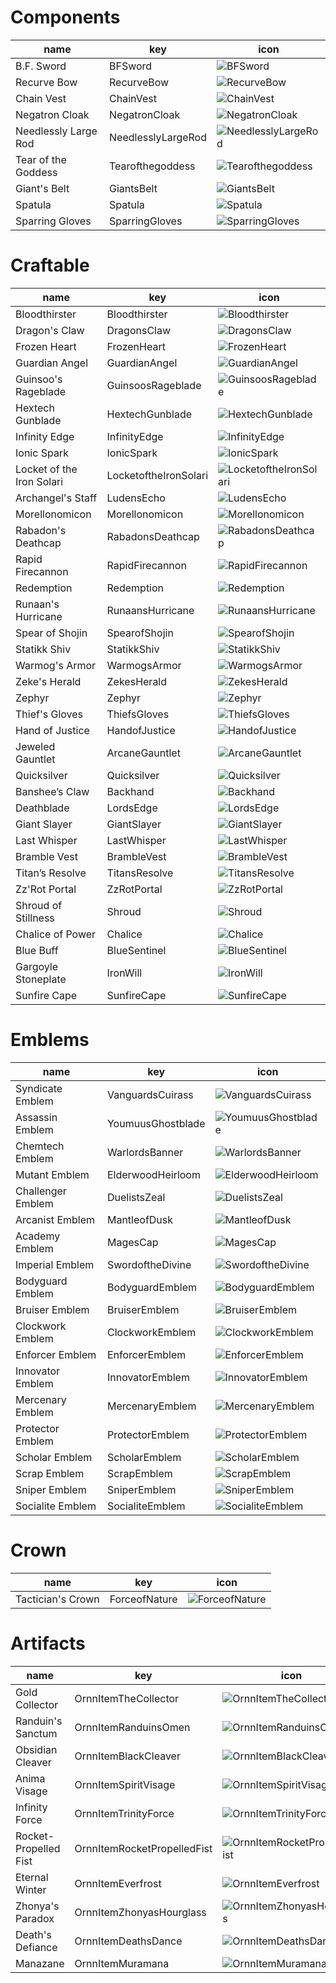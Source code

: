 # Components
| name                 | key                | icon                                                                              |
| -                    | -                  | -                                                                                 |
| B.F. Sword           | BFSword            | ![BFSword](../../tftitems/icon/set6/Components/BFSword.png)                       |
| Recurve Bow          | RecurveBow         | ![RecurveBow](../../tftitems/icon/set6/Components/RecurveBow.png)                 |
| Chain Vest           | ChainVest          | ![ChainVest](../../tftitems/icon/set6/Components/ChainVest.png)                   |
| Negatron Cloak       | NegatronCloak      | ![NegatronCloak](../../tftitems/icon/set6/Components/NegatronCloak.png)           |
| Needlessly Large Rod | NeedlesslyLargeRod | ![NeedlesslyLargeRod](../../tftitems/icon/set6/Components/NeedlesslyLargeRod.png) |
| Tear of the Goddess  | Tearofthegoddess   | ![Tearofthegoddess](../../tftitems/icon/set6/Components/Tearofthegoddess.png)     |
| Giant's Belt         | GiantsBelt         | ![GiantsBelt](../../tftitems/icon/set6/Components/GiantsBelt.png)                 |
| Spatula              | Spatula            | ![Spatula](../../tftitems/icon/set6/Components/Spatula.png)                       |
| Sparring Gloves      | SparringGloves     | ![SparringGloves](../../tftitems/icon/set6/Components/SparringGloves.png)         |
# Craftable
| name                      | key                   | icon                                                                                   |
| -                         | -                     | -                                                                                      |
| Bloodthirster             | Bloodthirster         | ![Bloodthirster](../../tftitems/icon/set6/Craftable/Bloodthirster.png)                 |
| Dragon's Claw             | DragonsClaw           | ![DragonsClaw](../../tftitems/icon/set6/Craftable/DragonsClaw.png)                     |
| Frozen Heart              | FrozenHeart           | ![FrozenHeart](../../tftitems/icon/set6/Craftable/FrozenHeart.png)                     |
| Guardian Angel            | GuardianAngel         | ![GuardianAngel](../../tftitems/icon/set6/Craftable/GuardianAngel.png)                 |
| Guinsoo's Rageblade       | GuinsoosRageblade     | ![GuinsoosRageblade](../../tftitems/icon/set6/Craftable/GuinsoosRageblade.png)         |
| Hextech Gunblade          | HextechGunblade       | ![HextechGunblade](../../tftitems/icon/set6/Craftable/HextechGunblade.png)             |
| Infinity Edge             | InfinityEdge          | ![InfinityEdge](../../tftitems/icon/set6/Craftable/InfinityEdge.png)                   |
| Ionic Spark               | IonicSpark            | ![IonicSpark](../../tftitems/icon/set6/Craftable/IonicSpark.png)                       |
| Locket of the Iron Solari | LocketoftheIronSolari | ![LocketoftheIronSolari](../../tftitems/icon/set6/Craftable/LocketoftheIronSolari.png) |
| Archangel's Staff         | LudensEcho            | ![LudensEcho](../../tftitems/icon/set6/Craftable/LudensEcho.png)                       |
| Morellonomicon            | Morellonomicon        | ![Morellonomicon](../../tftitems/icon/set6/Craftable/Morellonomicon.png)               |
| Rabadon's Deathcap        | RabadonsDeathcap      | ![RabadonsDeathcap](../../tftitems/icon/set6/Craftable/RabadonsDeathcap.png)           |
| Rapid Firecannon          | RapidFirecannon       | ![RapidFirecannon](../../tftitems/icon/set6/Craftable/RapidFirecannon.png)             |
| Redemption                | Redemption            | ![Redemption](../../tftitems/icon/set6/Craftable/Redemption.png)                       |
| Runaan's Hurricane        | RunaansHurricane      | ![RunaansHurricane](../../tftitems/icon/set6/Craftable/RunaansHurricane.png)           |
| Spear of Shojin           | SpearofShojin         | ![SpearofShojin](../../tftitems/icon/set6/Craftable/SpearofShojin.png)                 |
| Statikk Shiv              | StatikkShiv           | ![StatikkShiv](../../tftitems/icon/set6/Craftable/StatikkShiv.png)                     |
| Warmog's Armor            | WarmogsArmor          | ![WarmogsArmor](../../tftitems/icon/set6/Craftable/WarmogsArmor.png)                   |
| Zeke's Herald             | ZekesHerald           | ![ZekesHerald](../../tftitems/icon/set6/Craftable/ZekesHerald.png)                     |
| Zephyr                    | Zephyr                | ![Zephyr](../../tftitems/icon/set6/Craftable/Zephyr.png)                               |
| Thief's Gloves            | ThiefsGloves          | ![ThiefsGloves](../../tftitems/icon/set6/Craftable/ThiefsGloves.png)                   |
| Hand of Justice           | HandofJustice         | ![HandofJustice](../../tftitems/icon/set6/Craftable/HandofJustice.png)                 |
| Jeweled Gauntlet          | ArcaneGauntlet        | ![ArcaneGauntlet](../../tftitems/icon/set6/Craftable/ArcaneGauntlet.png)               |
| Quicksilver               | Quicksilver           | ![Quicksilver](../../tftitems/icon/set6/Craftable/Quicksilver.png)                     |
| Banshee’s Claw            | Backhand              | ![Backhand](../../tftitems/icon/set6/Craftable/Backhand.png)                           |
| Deathblade                | LordsEdge             | ![LordsEdge](../../tftitems/icon/set6/Craftable/LordsEdge.png)                         |
| Giant Slayer              | GiantSlayer           | ![GiantSlayer](../../tftitems/icon/set6/Craftable/GiantSlayer.png)                     |
| Last Whisper              | LastWhisper           | ![LastWhisper](../../tftitems/icon/set6/Craftable/LastWhisper.png)                     |
| Bramble Vest              | BrambleVest           | ![BrambleVest](../../tftitems/icon/set6/Craftable/BrambleVest.png)                     |
| Titan’s Resolve           | TitansResolve         | ![TitansResolve](../../tftitems/icon/set6/Craftable/TitansResolve.png)                 |
| Zz'Rot Portal             | ZzRotPortal           | ![ZzRotPortal](../../tftitems/icon/set6/Craftable/ZzRotPortal.png)                     |
| Shroud of Stillness       | Shroud                | ![Shroud](../../tftitems/icon/set6/Craftable/Shroud.png)                               |
| Chalice of Power          | Chalice               | ![Chalice](../../tftitems/icon/set6/Craftable/Chalice.png)                             |
| Blue Buff                 | BlueSentinel          | ![BlueSentinel](../../tftitems/icon/set6/Craftable/BlueSentinel.png)                   |
| Gargoyle Stoneplate       | IronWill              | ![IronWill](../../tftitems/icon/set6/Craftable/IronWill.png)                           |
| Sunfire Cape              | SunfireCape           | ![SunfireCape](../../tftitems/icon/set6/Craftable/SunfireCape.png)                     |
# Emblems
| name              | key               | icon                                                                         |
| -                 | -                 | -                                                                            |
| Syndicate Emblem  | VanguardsCuirass  | ![VanguardsCuirass](../../tftitems/icon/set6/Emblems/VanguardsCuirass.png)   |
| Assassin Emblem   | YoumuusGhostblade | ![YoumuusGhostblade](../../tftitems/icon/set6/Emblems/YoumuusGhostblade.png) |
| Chemtech Emblem   | WarlordsBanner    | ![WarlordsBanner](../../tftitems/icon/set6/Emblems/WarlordsBanner.png)       |
| Mutant Emblem     | ElderwoodHeirloom | ![ElderwoodHeirloom](../../tftitems/icon/set6/Emblems/ElderwoodHeirloom.png) |
| Challenger Emblem | DuelistsZeal      | ![DuelistsZeal](../../tftitems/icon/set6/Emblems/DuelistsZeal.png)           |
| Arcanist Emblem   | MantleofDusk      | ![MantleofDusk](../../tftitems/icon/set6/Emblems/MantleofDusk.png)           |
| Academy Emblem    | MagesCap          | ![MagesCap](../../tftitems/icon/set6/Emblems/MagesCap.png)                   |
| Imperial Emblem   | SwordoftheDivine  | ![SwordoftheDivine](../../tftitems/icon/set6/Emblems/SwordoftheDivine.png)   |
| Bodyguard Emblem  | BodyguardEmblem   | ![BodyguardEmblem](../../tftitems/icon/set6/Emblems/BodyguardEmblem.png)     |
| Bruiser Emblem    | BruiserEmblem     | ![BruiserEmblem](../../tftitems/icon/set6/Emblems/BruiserEmblem.png)         |
| Clockwork Emblem  | ClockworkEmblem   | ![ClockworkEmblem](../../tftitems/icon/set6/Emblems/ClockworkEmblem.png)     |
| Enforcer Emblem   | EnforcerEmblem    | ![EnforcerEmblem](../../tftitems/icon/set6/Emblems/EnforcerEmblem.png)       |
| Innovator Emblem  | InnovatorEmblem   | ![InnovatorEmblem](../../tftitems/icon/set6/Emblems/InnovatorEmblem.png)     |
| Mercenary Emblem  | MercenaryEmblem   | ![MercenaryEmblem](../../tftitems/icon/set6/Emblems/MercenaryEmblem.png)     |
| Protector Emblem  | ProtectorEmblem   | ![ProtectorEmblem](../../tftitems/icon/set6/Emblems/ProtectorEmblem.png)     |
| Scholar Emblem    | ScholarEmblem     | ![ScholarEmblem](../../tftitems/icon/set6/Emblems/ScholarEmblem.png)         |
| Scrap Emblem      | ScrapEmblem       | ![ScrapEmblem](../../tftitems/icon/set6/Emblems/ScrapEmblem.png)             |
| Sniper Emblem     | SniperEmblem      | ![SniperEmblem](../../tftitems/icon/set6/Emblems/SniperEmblem.png)           |
| Socialite Emblem  | SocialiteEmblem   | ![SocialiteEmblem](../../tftitems/icon/set6/Emblems/SocialiteEmblem.png)     |
# Crown
| name              | key           | icon                                                               |
| -                 | -             | -                                                                  |
| Tactician's Crown | ForceofNature | ![ForceofNature](../../tftitems/icon/set6/Crown/ForceofNature.png) |
# Artifacts
| name                  | key                         | icon                                                                                                |
| -                     | -                           | -                                                                                                   |
| Gold Collector        | OrnnItemTheCollector        | ![OrnnItemTheCollector](../../tftitems/icon/set6/Artifacts/OrnnItemTheCollector.NONE)               |
| Randuin's Sanctum     | OrnnItemRanduinsOmen        | ![OrnnItemRanduinsOmen](../../tftitems/icon/set6/Artifacts/OrnnItemRanduinsOmen.NONE)               |
| Obsidian Cleaver      | OrnnItemBlackCleaver        | ![OrnnItemBlackCleaver](../../tftitems/icon/set6/Artifacts/OrnnItemBlackCleaver.NONE)               |
| Anima Visage          | OrnnItemSpiritVisage        | ![OrnnItemSpiritVisage](../../tftitems/icon/set6/Artifacts/OrnnItemSpiritVisage.NONE)               |
| Infinity Force        | OrnnItemTrinityForce        | ![OrnnItemTrinityForce](../../tftitems/icon/set6/Artifacts/OrnnItemTrinityForce.NONE)               |
| Rocket-Propelled Fist | OrnnItemRocketPropelledFist | ![OrnnItemRocketPropelledFist](../../tftitems/icon/set6/Artifacts/OrnnItemRocketPropelledFist.NONE) |
| Eternal Winter        | OrnnItemEverfrost           | ![OrnnItemEverfrost](../../tftitems/icon/set6/Artifacts/OrnnItemEverfrost.NONE)                     |
| Zhonya's Paradox      | OrnnItemZhonyasHourglass    | ![OrnnItemZhonyasHourglass](../../tftitems/icon/set6/Artifacts/OrnnItemZhonyasHourglass.NONE)       |
| Death's Defiance      | OrnnItemDeathsDance         | ![OrnnItemDeathsDance](../../tftitems/icon/set6/Artifacts/OrnnItemDeathsDance.NONE)                 |
| Manazane              | OrnnItemMuramana            | ![OrnnItemMuramana](../../tftitems/icon/set6/Artifacts/OrnnItemMuramana.NONE)                       |
